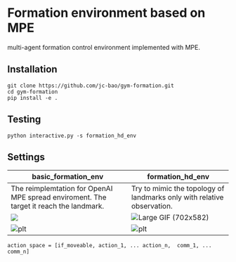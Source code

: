 # Formation environment based on MPE

multi-agent formation control environment implemented with MPE.

## Installation

```
git clone https://github.com/jc-bao/gym-formation.git
cd gym-formation
pip install -e .
```

## Testing
```
python interactive.py -s formation_hd_env  
```

## Settings

| basic_formation_env                                          | formation_hd_env                                             |
| ------------------------------------------------------------ | ------------------------------------------------------------ |
| The reimplemtation for OpenAI MPE spread enviroment. The target it reach the landmark. | Try to mimic the topology of landmarks only with relative observation. |
| ![](https://tva1.sinaimg.cn/large/008i3skNly1gukg5r99sij606105sjr602.jpg)     | ![Large GIF (702x582)](https://tva1.sinaimg.cn/large/008i3skNly1gukfsomxebg60ji0g6to302.gif) |
| ![plt](https://tva1.sinaimg.cn/large/008i3skNly1gukfvhkxraj60hs0dcaal02.jpg) | ![plt](https://tva1.sinaimg.cn/large/008i3skNly1gukfuj9pr7j60hs0dc3yz02.jpg) |



```
action space = [if_moveable, action_1, ... action_n,  comm_1, ... comm_n]
```
